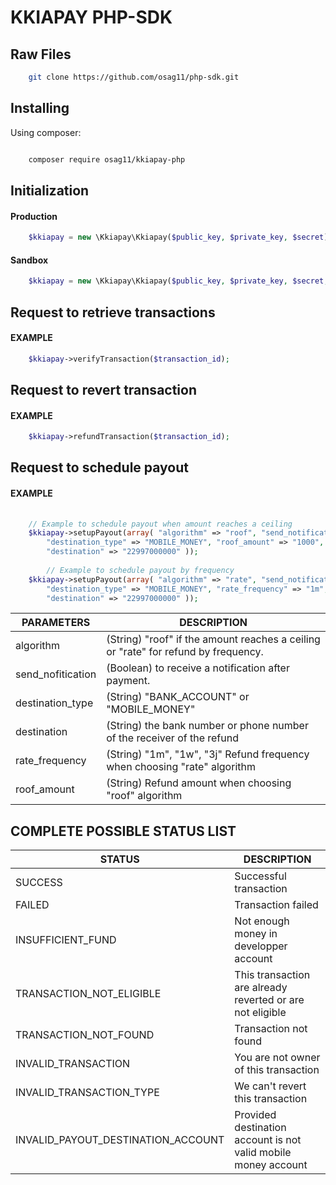# KKIAPAY PHP-SDK

## Raw Files

```bash
    git clone https://github.com/osag11/php-sdk.git
```


 
## Installing

  

Using composer:
  

```bash

    composer require osag11/kkiapay-php

```

## Initialization

#### Production
```php
    $kkiapay = new \Kkiapay\Kkiapay($public_key, $private_key, $secret);
```

#### Sandbox
```php
    $kkiapay = new \Kkiapay\Kkiapay($public_key, $private_key, $secret, $sandbox = true);
```
  

## Request to retrieve transactions 

#### EXAMPLE
```php
    $kkiapay->verifyTransaction($transaction_id);
```

## Request to revert transaction 

#### EXAMPLE

```php
    $kkiapay->refundTransaction($transaction_id);
```

## Request to schedule payout 

#### EXAMPLE

```php
    
    // Example to schedule payout when amount reaches a ceiling
    $kkiapay->setupPayout(array( "algorithm" => "roof", "send_notification" => true, 
        "destination_type" => "MOBILE_MONEY", "roof_amount" => "1000", 
        "destination" => "22997000000" ));
        
        // Example to schedule payout by frequency
    $kkiapay->setupPayout(array( "algorithm" => "rate", "send_notification" => true, 
        "destination_type" => "MOBILE_MONEY", "rate_frequency" => "1m", 
        "destination" => "22997000000" ));
```

| PARAMETERS      | DESCRIPTION             |
| ----------- | ----------------------- |
| algorithm    | (String)   "roof" if the amount reaches a ceiling or "rate" for refund by frequency. |
| send_nofitication      | (Boolean) to receive a notification after payment.                   |
| destination_type    | (String) "BANK_ACCOUNT" or "MOBILE_MONEY"              |
| destination |  (String) the bank number or phone number of the receiver of the refund |
| rate_frequency | (String) "1m", "1w", "3j" Refund frequency when choosing "rate" algorithm  |
| roof_amount | (String) Refund amount when choosing "roof" algorithm  |

## COMPLETE  POSSIBLE STATUS LIST

| STATUS      | DESCRIPTION             |
| ----------- | ----------------------- |
|  SUCCESS    |        Successful transaction                 |
| FAILED      |         Transaction failed                |
| INSUFFICIENT_FUND    | Not enough money in developper  account              |
| TRANSACTION_NOT_ELIGIBLE | This transaction  are already reverted or are not eligible                    |
| TRANSACTION_NOT_FOUND |  Transaction not found |
| INVALID_TRANSACTION | You are not owner of this transaction  |
| INVALID_TRANSACTION_TYPE | We can't revert this transaction  |
| INVALID_PAYOUT_DESTINATION_ACCOUNT | Provided destination account is not valid mobile money account |
